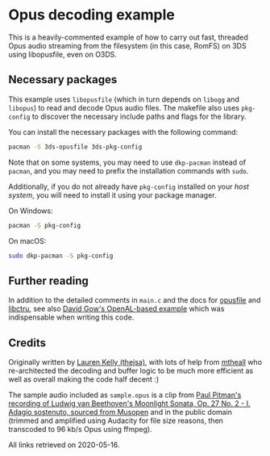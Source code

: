 # Opus decoding example

This is a heavily-commented example of how to carry out fast, threaded Opus audio streaming from the filesystem (in this case, RomFS) on 3DS using libopusfile, even on O3DS.

## Necessary packages

This example uses `libopusfile` (which in turn depends on `libogg` and `libopus`) to read and decode Opus audio files. The makefile also uses `pkg-config` to discover the necessary include paths and flags for the library.

You can install the necessary packages with the following command:
```bash
pacman -S 3ds-opusfile 3ds-pkg-config
```

Note that on some systems, you may need to use `dkp-pacman` instead of `pacman`, and you may need to prefix the installation commands with `sudo`.

Additionally, if you do not already have `pkg-config` installed on your *host system*, you will need to install it using your package manager.

On Windows:
```bash
pacman -S pkg-config
```

On macOS:
```bash
sudo dkp-pacman -S pkg-config
```

## Further reading

In addition to the detailed comments in `main.c` and the docs for [opusfile](https://www.opus-codec.org/docs/#developing-with-opusfile-api-reference) and [libctru](https://smealum.github.io/ctrulib/), see also [David Gow's OpenAL-based example](https://davidgow.net/hacks/opusal.html) which was indispensable when writing this code.

## Credits

Originally written by [Lauren Kelly (thejsa)](https://github.com/thejsa), with lots of help from [mtheall](https://github.com/mtheall) who re-architected the decoding and buffer logic to be much more efficient as well as overall making the code half decent :)

The sample audio included as `sample.opus` is a clip from [Paul Pitman's recording of Ludwig van Beethoven's Moonlight Sonata, Op. 27 No. 2 - I. Adagio sostenuto, sourced from Musopen](https://musopen.org/music/2547-piano-sonata-no-14-in-c-sharp-minor-moonlight-sonata-op-27-no-2/) and in the public domain (trimmed and amplified using Audacity for file size reasons, then transcoded to 96 kb/s Opus using ffmpeg).

All links retrieved on 2020-05-16.
